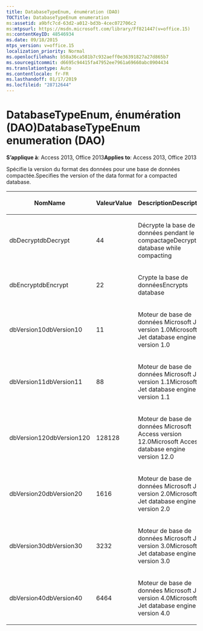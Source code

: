 ```yaml
---
title: DatabaseTypeEnum, énumération (DAO)
TOCTitle: DatabaseTypeEnum enumeration
ms:assetid: a9bfc7cd-63d2-a012-bd3b-4cec072706c2
ms:mtpsurl: https://msdn.microsoft.com/library/Ff821447(v=office.15)
ms:contentKeyID: 48546934
ms.date: 09/18/2015
mtps_version: v=office.15
localization_priority: Normal
ms.openlocfilehash: b58a36ca581b7c932aeff0e36391827a27d865b7
ms.sourcegitcommit: d6695c94415fa47952ee7961a69660abc0904434
ms.translationtype: Auto
ms.contentlocale: fr-FR
ms.lasthandoff: 01/17/2019
ms.locfileid: "28712644"
---
```

# <a name="databasetypeenum-enumeration-dao"></a><span data-ttu-id="62a36-102">DatabaseTypeEnum, énumération (DAO)</span><span class="sxs-lookup"><span data-stu-id="62a36-102">DatabaseTypeEnum enumeration (DAO)</span></span>


<span data-ttu-id="62a36-103">**S’applique à**: Access 2013, Office 2013</span><span class="sxs-lookup"><span data-stu-id="62a36-103">**Applies to**: Access 2013, Office 2013</span></span>

<span data-ttu-id="62a36-104">Spécifie la version du format des données pour une base de données compactée.</span><span class="sxs-lookup"><span data-stu-id="62a36-104">Specifies the version of the data format for a compacted database.</span></span>

<table>
<colgroup>
<col style="width: 33%" />
<col style="width: 33%" />
<col style="width: 33%" />
</colgroup>
<thead>
<tr class="header">
<th><p><span data-ttu-id="62a36-105">Nom</span><span class="sxs-lookup"><span data-stu-id="62a36-105">Name</span></span></p></th>
<th><p><span data-ttu-id="62a36-106">Valeur</span><span class="sxs-lookup"><span data-stu-id="62a36-106">Value</span></span></p></th>
<th><p><span data-ttu-id="62a36-107">Description</span><span class="sxs-lookup"><span data-stu-id="62a36-107">Description</span></span></p></th>
</tr>
</thead>
<tbody>
<tr class="odd">
<td><p><span data-ttu-id="62a36-108">dbDecrypt</span><span class="sxs-lookup"><span data-stu-id="62a36-108">dbDecrypt</span></span></p></td>
<td><p><span data-ttu-id="62a36-109">4</span><span class="sxs-lookup"><span data-stu-id="62a36-109">4</span></span></p></td>
<td><p><span data-ttu-id="62a36-110">Décrypte la base de données pendant le compactage</span><span class="sxs-lookup"><span data-stu-id="62a36-110">Decrypts database while compacting</span></span></p></td>
</tr>
<tr class="even">
<td><p><span data-ttu-id="62a36-111">dbEncrypt</span><span class="sxs-lookup"><span data-stu-id="62a36-111">dbEncrypt</span></span></p></td>
<td><p><span data-ttu-id="62a36-112">2</span><span class="sxs-lookup"><span data-stu-id="62a36-112">2</span></span></p></td>
<td><p><span data-ttu-id="62a36-113">Crypte la base de données</span><span class="sxs-lookup"><span data-stu-id="62a36-113">Encrypts database</span></span></p></td>
</tr>
<tr class="odd">
<td><p><span data-ttu-id="62a36-114">dbVersion10</span><span class="sxs-lookup"><span data-stu-id="62a36-114">dbVersion10</span></span></p></td>
<td><p><span data-ttu-id="62a36-115">1</span><span class="sxs-lookup"><span data-stu-id="62a36-115">1</span></span></p></td>
<td><p><span data-ttu-id="62a36-116">Moteur de base de données Microsoft Jet version 1.0</span><span class="sxs-lookup"><span data-stu-id="62a36-116">Microsoft Jet database engine version 1.0</span></span></p></td>
</tr>
<tr class="even">
<td><p><span data-ttu-id="62a36-117">dbVersion11</span><span class="sxs-lookup"><span data-stu-id="62a36-117">dbVersion11</span></span></p></td>
<td><p><span data-ttu-id="62a36-118">8</span><span class="sxs-lookup"><span data-stu-id="62a36-118">8</span></span></p></td>
<td><p><span data-ttu-id="62a36-119">Moteur de base de données Microsoft Jet version 1.1</span><span class="sxs-lookup"><span data-stu-id="62a36-119">Microsoft Jet database engine version 1.1</span></span></p></td>
</tr>
<tr class="odd">
<td><p><span data-ttu-id="62a36-120">dbVersion120</span><span class="sxs-lookup"><span data-stu-id="62a36-120">dbVersion120</span></span></p></td>
<td><p><span data-ttu-id="62a36-121">128</span><span class="sxs-lookup"><span data-stu-id="62a36-121">128</span></span></p></td>
<td><p><span data-ttu-id="62a36-122">Moteur de base de données Microsoft Access version 12.0</span><span class="sxs-lookup"><span data-stu-id="62a36-122">Microsoft Access database engine version 12.0</span></span></p></td>
</tr>
<tr class="even">
<td><p><span data-ttu-id="62a36-123">dbVersion20</span><span class="sxs-lookup"><span data-stu-id="62a36-123">dbVersion20</span></span></p></td>
<td><p><span data-ttu-id="62a36-124">16</span><span class="sxs-lookup"><span data-stu-id="62a36-124">16</span></span></p></td>
<td><p><span data-ttu-id="62a36-125">Moteur de base de données Microsoft Jet version 2.0</span><span class="sxs-lookup"><span data-stu-id="62a36-125">Microsoft Jet database engine version 2.0</span></span></p></td>
</tr>
<tr class="odd">
<td><p><span data-ttu-id="62a36-126">dbVersion30</span><span class="sxs-lookup"><span data-stu-id="62a36-126">dbVersion30</span></span></p></td>
<td><p><span data-ttu-id="62a36-127">32</span><span class="sxs-lookup"><span data-stu-id="62a36-127">32</span></span></p></td>
<td><p><span data-ttu-id="62a36-128">Moteur de base de données Microsoft Jet version 3.0</span><span class="sxs-lookup"><span data-stu-id="62a36-128">Microsoft Jet database engine version 3.0</span></span></p></td>
</tr>
<tr class="even">
<td><p><span data-ttu-id="62a36-129">dbVersion40</span><span class="sxs-lookup"><span data-stu-id="62a36-129">dbVersion40</span></span></p></td>
<td><p><span data-ttu-id="62a36-130">64</span><span class="sxs-lookup"><span data-stu-id="62a36-130">64</span></span></p></td>
<td><p><span data-ttu-id="62a36-131">Moteur de base de données Microsoft Jet version 4.0</span><span class="sxs-lookup"><span data-stu-id="62a36-131">Microsoft Jet database engine version 4.0</span></span></p></td>
</tr>
</tbody>
</table>

